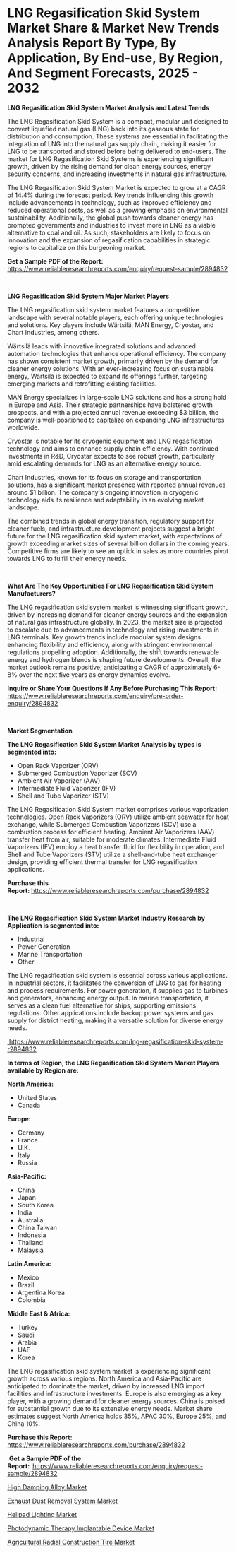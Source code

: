<p><h1>LNG Regasification Skid System Market Share & Market New Trends Analysis Report By Type, By Application, By End-use, By Region, And Segment Forecasts, 2025 - 2032</h1></p><p><strong>LNG Regasification Skid System Market Analysis and Latest Trends</strong></p>
<p><p>The LNG Regasification Skid System is a compact, modular unit designed to convert liquefied natural gas (LNG) back into its gaseous state for distribution and consumption. These systems are essential in facilitating the integration of LNG into the natural gas supply chain, making it easier for LNG to be transported and stored before being delivered to end-users. The market for LNG Regasification Skid Systems is experiencing significant growth, driven by the rising demand for clean energy sources, energy security concerns, and increasing investments in natural gas infrastructure.</p><p>The LNG Regasification Skid System Market is expected to grow at a CAGR of 14.4% during the forecast period. Key trends influencing this growth include advancements in technology, such as improved efficiency and reduced operational costs, as well as a growing emphasis on environmental sustainability. Additionally, the global push towards cleaner energy has prompted governments and industries to invest more in LNG as a viable alternative to coal and oil. As such, stakeholders are likely to focus on innovation and the expansion of regasification capabilities in strategic regions to capitalize on this burgeoning market.</p></p>
<p><strong>Get a Sample PDF of the Report:&nbsp;</strong> <a href="https://www.reliableresearchreports.com/enquiry/request-sample/2894832?utm_campaign=10&utm_medium=2&utm_source=Github&utm_content=ia&utm_term=15032025&utm_id=lng-regasification-skid-system">https://www.reliableresearchreports.com/enquiry/request-sample/2894832</a></p>
<p>&nbsp;</p>
<p><strong>LNG Regasification Skid System Major Market Players</strong></p>
<p><p>The LNG regasification skid system market features a competitive landscape with several notable players, each offering unique technologies and solutions. Key players include Wärtsilä, MAN Energy, Cryostar, and Chart Industries, among others.</p><p>Wärtsilä leads with innovative integrated solutions and advanced automation technologies that enhance operational efficiency. The company has shown consistent market growth, primarily driven by the demand for cleaner energy solutions. With an ever-increasing focus on sustainable energy, Wärtsilä is expected to expand its offerings further, targeting emerging markets and retrofitting existing facilities.</p><p>MAN Energy specializes in large-scale LNG solutions and has a strong hold in Europe and Asia. Their strategic partnerships have bolstered growth prospects, and with a projected annual revenue exceeding $3 billion, the company is well-positioned to capitalize on expanding LNG infrastructures worldwide.</p><p>Cryostar is notable for its cryogenic equipment and LNG regasification technology and aims to enhance supply chain efficiency. With continued investments in R&D, Cryostar expects to see robust growth, particularly amid escalating demands for LNG as an alternative energy source.</p><p>Chart Industries, known for its focus on storage and transportation solutions, has a significant market presence with reported annual revenues around $1 billion. The company's ongoing innovation in cryogenic technology aids its resilience and adaptability in an evolving market landscape.</p><p>The combined trends in global energy transition, regulatory support for cleaner fuels, and infrastructure development projects suggest a bright future for the LNG regasification skid system market, with expectations of growth exceeding market sizes of several billion dollars in the coming years. Competitive firms are likely to see an uptick in sales as more countries pivot towards LNG to fulfill their energy needs.</p></p>
<p>&nbsp;</p>
<p><strong>What Are The Key Opportunities For LNG Regasification Skid System Manufacturers?</strong></p>
<p><p>The LNG regasification skid system market is witnessing significant growth, driven by increasing demand for cleaner energy sources and the expansion of natural gas infrastructure globally. In 2023, the market size is projected to escalate due to advancements in technology and rising investments in LNG terminals. Key growth trends include modular system designs enhancing flexibility and efficiency, along with stringent environmental regulations propelling adoption. Additionally, the shift towards renewable energy and hydrogen blends is shaping future developments. Overall, the market outlook remains positive, anticipating a CAGR of approximately 6-8% over the next five years as energy dynamics evolve.</p></p>
<p><strong>Inquire or Share Your Questions If Any Before Purchasing This Report:</strong> <a href="https://www.reliableresearchreports.com/enquiry/pre-order-enquiry/2894832?utm_campaign=10&utm_medium=2&utm_source=Github&utm_content=ia&utm_term=15032025&utm_id=lng-regasification-skid-system">https://www.reliableresearchreports.com/enquiry/pre-order-enquiry/2894832</a></p>
<p>&nbsp;</p>
<p><strong>Market Segmentation</strong></p>
<p><strong>The LNG Regasification Skid System Market Analysis by types is segmented into:</strong></p>
<p><ul><li>Open Rack Vaporizer (ORV)</li><li>Submerged Combustion Vaporizer (SCV)</li><li>Ambient Air Vaporizer (AAV)</li><li>Intermediate Fluid Vaporizer (IFV)</li><li>Shell and Tube Vaporizer (STV)</li></ul></p>
<p><p>The LNG Regasification Skid System market comprises various vaporization technologies. Open Rack Vaporizers (ORV) utilize ambient seawater for heat exchange, while Submerged Combustion Vaporizers (SCV) use a combustion process for efficient heating. Ambient Air Vaporizers (AAV) transfer heat from air, suitable for moderate climates. Intermediate Fluid Vaporizers (IFV) employ a heat transfer fluid for flexibility in operation, and Shell and Tube Vaporizers (STV) utilize a shell-and-tube heat exchanger design, providing efficient thermal transfer for LNG regasification applications.</p></p>
<p><strong>Purchase this Report:&nbsp;</strong><a href="https://www.reliableresearchreports.com/purchase/2894832?utm_campaign=10&utm_medium=2&utm_source=Github&utm_content=ia&utm_term=15032025&utm_id=lng-regasification-skid-system">https://www.reliableresearchreports.com/purchase/2894832</a></p>
<p>&nbsp;</p>
<p><strong>The LNG Regasification Skid System Market Industry Research by Application is segmented into:</strong></p>
<p><ul><li>Industrial</li><li>Power Generation</li><li>Marine Transportation</li><li>Other</li></ul></p>
<p><p>The LNG regasification skid system is essential across various applications. In industrial sectors, it facilitates the conversion of LNG to gas for heating and process requirements. For power generation, it supplies gas to turbines and generators, enhancing energy output. In marine transportation, it serves as a clean fuel alternative for ships, supporting emissions regulations. Other applications include backup power systems and gas supply for district heating, making it a versatile solution for diverse energy needs.</p></p>
<p><a href="https://www.reliableresearchreports.com/lng-regasification-skid-system-r2894832?utm_campaign=10&utm_medium=2&utm_source=Github&utm_content=ia&utm_term=15032025&utm_id=lng-regasification-skid-system">&nbsp;https://www.reliableresearchreports.com/lng-regasification-skid-system-r2894832</a></p>
<p><strong>In terms of Region, the LNG Regasification Skid System Market Players available by Region are:</strong></p>
<p>
    <p> <strong> North America: </strong>
        <ul>
            <li>United States</li>
            <li>Canada</li>
        </ul>
        </p> 
    <p> <strong> Europe: </strong>
        <ul>
            <li>Germany</li>
            <li>France</li>
            <li>U.K.</li>
            <li>Italy</li>
            <li>Russia</li>
        </ul>
        </p> 
    <p> <strong> Asia-Pacific: </strong>
        <ul>
            <li>China</li>
            <li>Japan</li>
            <li>South Korea</li>
            <li>India</li>
            <li>Australia</li>
            <li>China Taiwan</li>
            <li>Indonesia</li>
            <li>Thailand</li>
            <li>Malaysia</li>
        </ul>
        </p> 
    <p> <strong> Latin America: </strong>
        <ul>
            <li>Mexico</li>
            <li>Brazil</li>
            <li>Argentina Korea</li>
            <li>Colombia</li>
        </ul>
        </p> 
    <p> <strong> Middle East & Africa: </strong>
        <ul>
            <li>Turkey</li>
            <li>Saudi</li>
            <li>Arabia</li>
            <li>UAE</li>
            <li>Korea</li>
        </ul>
    </p>
    </p>
<p><p>The LNG regasification skid system market is experiencing significant growth across various regions. North America and Asia-Pacific are anticipated to dominate the market, driven by increased LNG import facilities and infrastructure investments. Europe is also emerging as a key player, with a growing demand for cleaner energy sources. China is poised for substantial growth due to its extensive energy needs. Market share estimates suggest North America holds 35%, APAC 30%, Europe 25%, and China 10%.</p></p>
<p><strong>Purchase this Report: </strong><a href="https://www.reliableresearchreports.com/purchase/2894832?utm_campaign=10&utm_medium=2&utm_source=Github&utm_content=ia&utm_term=15032025&utm_id=lng-regasification-skid-system">https://www.reliableresearchreports.com/purchase/2894832</a></p>
<p>&nbsp;<strong>Get a Sample PDF of the Report:&nbsp;&nbsp;</strong><a href="https://www.reliableresearchreports.com/enquiry/request-sample/2894832?utm_campaign=10&utm_medium=2&utm_source=Github&utm_content=ia&utm_term=15032025&utm_id=lng-regasification-skid-system">https://www.reliableresearchreports.com/enquiry/request-sample/2894832</a></p>
<p><strong></strong></p>
<p><p><a href="https://github.com/weisonmanych/Market-Research-Report-List-1/blob/main/high-damping-alloy-market.md?utm_campaign=10&utm_medium=2&utm_source=Github&utm_content=ia&utm_term=15032025&utm_id=lng-regasification-skid-system">High Damping Alloy Market</a></p><p><a href="https://github.com/ajayanhaizan/Market-Research-Report-List-1/blob/main/exhaust-dust-removal-system-market.md?utm_campaign=10&utm_medium=2&utm_source=Github&utm_content=ia&utm_term=15032025&utm_id=lng-regasification-skid-system">Exhaust Dust Removal System Market</a></p><p><a href="https://github.com/dailyspunj47/Market-Research-Report-List-1/blob/main/helipad-lighting-market.md?utm_campaign=10&utm_medium=2&utm_source=Github&utm_content=ia&utm_term=15032025&utm_id=lng-regasification-skid-system">Helipad Lighting Market</a></p><p><a href="https://github.com/guzasbahsas/Market-Research-Report-List-1/blob/main/photodynamic-therapy-implantable-device-market.md?utm_campaign=10&utm_medium=2&utm_source=Github&utm_content=ia&utm_term=15032025&utm_id=lng-regasification-skid-system">Photodynamic Therapy Implantable Device Market</a></p><p><a href="https://github.com/nagateyisu29/Market-Research-Report-List-1/blob/main/agricultural-radial-construction-tire-market.md?utm_campaign=10&utm_medium=2&utm_source=Github&utm_content=ia&utm_term=15032025&utm_id=lng-regasification-skid-system">Agricultural Radial Construction Tire Market</a></p></p>